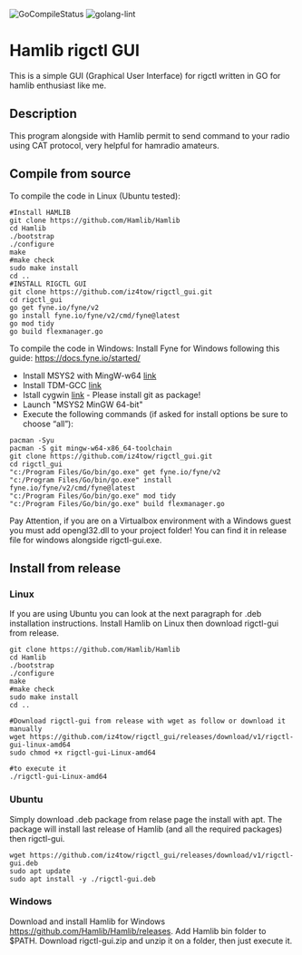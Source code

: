 ![GoCompileStatus](https://github.com/iz4tow/rigctl_gui/actions/workflows/go.yml/badge.svg)
![golang-lint](https://github.com/iz4tow/rigctl_gui/actions/workflows/golang-lint.yml/badge.svg)


# Hamlib rigctl GUI
This is a simple GUI (Graphical User Interface) for rigctl written in GO for hamlib enthusiast like me.

## Description
This program alongside with Hamlib permit to send command to your radio using CAT protocol, very helpful for hamradio amateurs.

## Compile from source
To compile the code in Linux (Ubuntu tested):
```
#Install HAMLIB
git clone https://github.com/Hamlib/Hamlib
cd Hamlib
./bootstrap
./configure
make
#make check
sudo make install
cd ..
#INSTALL RIGCTL GUI
git clone https://github.com/iz4tow/rigctl_gui.git
cd rigctl_gui
go get fyne.io/fyne/v2
go install fyne.io/fyne/v2/cmd/fyne@latest
go mod tidy
go build flexmanager.go
```

To compile the code in Windows:
Install Fyne for Windows following this guide: https://docs.fyne.io/started/

- Install MSYS2 with MingW-w64 [link](https://www.msys2.org/)
- Install TDM-GCC [link](https://jmeubank.github.io/tdm-gcc/download/)
- Istall cygwin [link](https://www.cygwin.com/) - Please install git as package!
- Launch "MSYS2 MinGW 64-bit"
- Execute the following commands (if asked for install options be sure to choose “all”):
```
pacman -Syu
pacman -S git mingw-w64-x86_64-toolchain
git clone https://github.com/iz4tow/rigctl_gui.git
cd rigctl_gui
"c:/Program Files/Go/bin/go.exe" get fyne.io/fyne/v2
"c:/Program Files/Go/bin/go.exe" install fyne.io/fyne/v2/cmd/fyne@latest
"c:/Program Files/Go/bin/go.exe" mod tidy
"c:/Program Files/Go/bin/go.exe" build flexmanager.go
```
Pay Attention, if you are on a Virtualbox environment with a Windows guest you must add opengl32.dll to your project folder! You can find it in release file for windows alongside rigctl-gui.exe.

## Install from release

### Linux
If you are using Ubuntu you can look at the next paragraph for .deb installation instructions.
Install Hamlib on Linux then download rigctl-gui from release.
```
git clone https://github.com/Hamlib/Hamlib
cd Hamlib
./bootstrap
./configure
make
#make check
sudo make install
cd ..

#Download rigctl-gui from release with wget as follow or download it manually
wget https://github.com/iz4tow/rigctl_gui/releases/download/v1/rigctl-gui-linux-amd64
sudo chmod +x rigctl-gui-Linux-amd64

#to execute it
./rigctl-gui-Linux-amd64
```

### Ubuntu
Simply download .deb package from relase page the install with apt.
The package will install last release of Hamlib (and all the required packages) then rigctl-gui.
```
wget https://github.com/iz4tow/rigctl_gui/releases/download/v1/rigctl-gui.deb
sudo apt update
sudo apt install -y ./rigctl-gui.deb
```

### Windows
Download and install Hamlib for Windows https://github.com/Hamlib/Hamlib/releases.
Add Hamlib bin folder to $PATH.
Download rigctl-gui.zip and unzip it on a folder, then just execute it.
